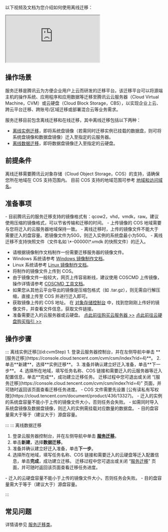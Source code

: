 以下视频及文档为您介绍如何使用离线迁移：
<div class="doc-video-mod"><iframe src="https://cloud.tencent.com/edu/learning/quick-play/2312-33598?source=gw.doc.media&withPoster=1&notip=1"></iframe></div>


## 操作场景

服务迁移是腾讯云为方便企业用户上云而研发的迁移平台。该迁移平台可以将源端主机的操作系统、应用程序和应用数据等迁移至腾讯云云服务器（Cloud Virtual Machine，CVM）或云硬盘（Cloud Block Storage，CBS），以实现企业上云、跨云平台迁移、跨账号/区域迁移或部署混合云等业务需求。

服务迁移目前包含离线迁移和在线迁移，其中离线迁移包括以下两种：
- [离线实例迁移](#cvmStep)，即将系统盘镜像（若需同时迁移实例已挂载的数据盘，则可将系统盘镜像和数据盘镜像）迁入至指定的云服务器。
- [离线数据迁移](#csmStep)，即将数据盘镜像迁入至指定的云硬盘。

## 前提条件

离线迁移需要腾讯云对象存储（Cloud Object Storage，COS）的支持，请确保您所在地域在 COS 支持范围内。
目前 COS 支持的地域范围可参考 [地域和访问域名](https://cloud.tencent.com/document/product/436/6224)。

## 准备事项


<dx-alert infotype="notice" title="">
- 目前腾讯云的服务迁移支持的镜像格式有：qcow2，vhd，vmdk，raw。建议使用压缩的镜像格式，可以节省传输和迁移的时间。
- 上传镜像的 COS 地域需要与您将迁入的云服务器地域保持一致。
- 离线迁移时，上传的镜像文件不能大于需要迁入的盘容量。若镜像文件为50G，则迁入实例的系统盘最小为50G。
- 离线迁移不支持快照文件（文件名如 \*-00000\*.vmdk 的快照文件）的迁入。

</dx-alert>



- 请根据镜像制作文档制作一份需要迁移服务器的镜像文件。
 - Windows 系统请参考 [Windows 镜像制作文档](https://cloud.tencent.com/document/product/213/17815)。
 - Linux 系统请参考 [Linux 镜像制作文档](https://cloud.tencent.com/document/product/213/17814)。
- 将制作的镜像文件上传到 COS。  
 - 由于镜像文件一般较大，网页上传容易断线，建议使用 COSCMD 上传镜像，操作详情请参考 [COSCMD 工具文档](https://cloud.tencent.com/document/product/436/10976)。  
 - 如果您从其他云平台导出的镜像是压缩包格式（如 .tar.gz），则无需自行解压缩，直接上传至 COS 并进行迁入即可。
- 获取镜像上传的 COS 地址。
在 [对象存储控制台](https://console.cloud.tencent.com/cos5/bucket) 中，找到您刚刚上传好的镜像文件，并查看文件信息，获取文件链接。
- 准备需要迁入的云服务器或云硬盘。
[点此前往购买云服务器 >>](https://buy.cloud.tencent.com/cvm?tab=custom&step=1&regionId=8)
[点此前往云硬盘购买指引 >>](https://cloud.tencent.com/document/product/362/2732)


## 操作步骤
<dx-tabs>
::: 离线实例迁移[](id:cvmStep)
1. 登录云服务器控制台，并在左侧导航中单击 **[服务迁移](https://console.cloud.tencent.com/cvm/csm/index?rid=4)**。
2. 单击**新建**，选择**实例迁移**。
3. 准备并确认建立好迁入准备，单击**下一步**。
4. 选择所在地域，填写任务名称、COS 链接和需要迁入的云服务器等迁入配置信息，单击**完成**，成功建立迁移任务。
迁移过程中您可退出或关闭 “[服务迁移](https://console.cloud.tencent.com/cvm/csm/index?rid=4)” 页面，并可随时返回该页面查看迁移任务进度。 
<dx-alert infotype="notice" title="">
- COS 文件需要先设置 [公有读私有写权限](https://cloud.tencent.com/document/product/436/13327)。
- 迁入的实例的系统盘容量不能小于上传的镜像文件大小，否则任务会失败。
- 如需同时导入系统盘镜像及数据盘镜像，则迁入的实例需挂载对应数量的数据盘。
- 目的盘容量需大于等于（建议大于）源盘容量。
</dx-alert>


:::
::: 离线数据迁移[](id:csmStep)
1. 登录云服务器控制台，并在左侧导航中单击 **[服务迁移](https://console.cloud.tencent.com/cvm/csm/index?rid=4)**。
3. 单击**新建**，选择**数据迁移**。
4. 准备并确认建立好迁入准备，单击**下一步**。
5. 选择所在地域，填写任务名称、COS 链接和需要迁入的云硬盘等迁入配置信息，单击**完成**，成功建立迁移。
迁移过程中您可退出或关闭 “[服务迁移](https://console.cloud.tencent.com/cvm/csm/index?rid=4)” 页面，并可随时返回该页面查看迁移任务进度。 
<dx-alert infotype="notice" title="">
- 迁入的云硬盘容量不能小于上传的镜像文件大小，否则任务会失败。
- 目的盘容量需大于等于（建议大于）源盘容量。
</dx-alert>


:::
</dx-tabs>

## 常见问题
详情请参见 [服务迁移类](https://cloud.tencent.com/document/product/213/32962)。






